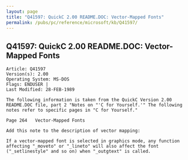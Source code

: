 ```yaml
---
layout: page
title: "Q41597: QuickC 2.00 README.DOC: Vector-Mapped Fonts"
permalink: /pubs/pc/reference/microsoft/kb/Q41597/
---
```


## Q41597: QuickC 2.00 README.DOC: Vector-Mapped Fonts

	Article: Q41597
	Version(s): 2.00
	Operating System: MS-DOS
	Flags: ENDUSER |
	Last Modified: 28-FEB-1989
	
	The following information is taken from the QuickC Version 2.00
	README.DOC file, part 2 "Notes on "'C for Yourself.'" The following
	notes refer to specific pages in "C for Yourself."
	
	Page 264   Vector-Mapped Fonts
	
	Add this note to the description of vector mapping:
	
	If a vector-mapped font is selected in graphics mode, any function
	affecting "_moveto" or "_lineto" will also affect the font
	("_setlinestyle" and so on) when "_outgtext" is called.
